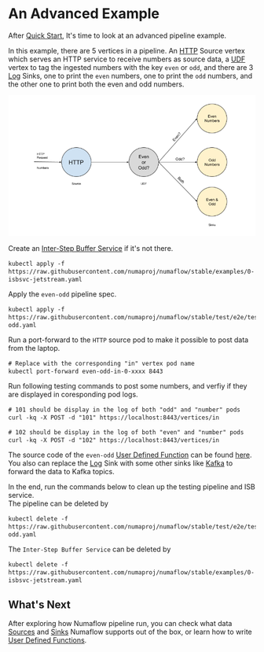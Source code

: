 # An Advanced Example

After [Quick Start](./quick-start.md), It's time to look at an advanced pipeline example.

In this example, there are 5 vertices in a pipeline. An [HTTP](./sources/http.md) Source vertex which serves an HTTP service to receive numbers as source data, a [UDF](./user-defined-functions.md) vertex to tag the ingested numbers with the key `even` or `odd`, and there are 3 [Log](./sinks/log.md) Sinks, one to print the `even` numbers, one to print the `odd` numbers, and the other one to print both the even and odd numbers.

![Pipeline Diagram](assets/even-odd.png)

Create an [Inter-Step Buffer Service](./inter-step-buffer-service.md) if it's not there.

```shell
kubectl apply -f https://raw.githubusercontent.com/numaproj/numaflow/stable/examples/0-isbsvc-jetstream.yaml
```

Apply the `even-odd` pipeline spec.

```shell
kubectl apply -f https://raw.githubusercontent.com/numaproj/numaflow/stable/test/e2e/testdata/even-odd.yaml
```

Run a port-forward to the `HTTP` source pod to make it possible to post data from the laptop.

```shell
# Replace with the corresponding "in" vertex pod name
kubectl port-forward even-odd-in-0-xxxx 8443
```

Run following testing commands to post some numbers, and verfiy if they are displayed in coresponding pod logs.

```shell
# 101 should be display in the log of both "odd" and "number" pods
curl -kq -X POST -d "101" https://localhost:8443/vertices/in
```
```shell
# 102 should be display in the log of both "even" and "number" pods
curl -kq -X POST -d "102" https://localhost:8443/vertices/in 
```

The source code of the `even-odd` [User Defined Function](./user-defined-functions.md) can be found [here](https://github.com/numaproj/numaflow-go/tree/main/examples/function/evenodd). You also can replace the [Log](./sinks/log.md) Sink with some other sinks like [Kafka](./sinks/kafka.md) to forward the data to Kafka topics.

In the end, run the commands below to clean up the testing pipeline and ISB service.  
The pipeline can be deleted by
```shell
kubectl delete -f https://raw.githubusercontent.com/numaproj/numaflow/stable/test/e2e/testdata/even-odd.yaml
```
The `Inter-Step Buffer Service` can be deleted by
```shell
kubectl delete -f https://raw.githubusercontent.com/numaproj/numaflow/stable/examples/0-isbsvc-jetstream.yaml
```

## What's Next

After exploring how Numaflow pipeline run, you can check what data [Sources](./sources/generator.md) and [Sinks](./sinks/kafka.md) Numaflow supports out of the box, or learn how to write [User Defined Functions](./user-defined-functions.md).
